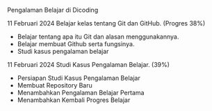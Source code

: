 Pengalaman Belajar di Dicoding

11 Februari 2024
Belajar kelas tentang Git dan GitHub. (Progres 38%)
* Belajar tentang apa itu Git dan alasan menggunakannya.
* Belajar membuat Github serta fungsinya.
* Studi kasus pengalaman belajar

11 Februari 2024
Studi Kasus Pengalaman Belajar. (39%)
* Persiapan Studi Kasus Pengalaman Belajar
* Membuat Repository Baru
* Menambahkan Pengalaman Belajar Pertama
* Menambahkan Kembali Progres Belajar
